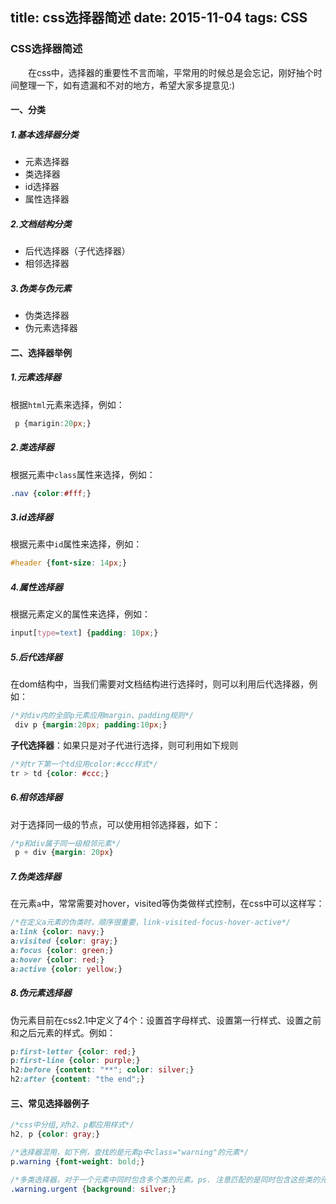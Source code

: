 title: css选择器简述
date: 2015-11-04
tags: CSS
---

### CSS选择器简述
&emsp;&emsp;在css中，选择器的重要性不言而喻，平常用的时候总是会忘记，刚好抽个时间整理一下，如有遗漏和不对的地方，希望大家多提意见:)

<!-- more -->

#### 一、分类

##### 1.基本选择器分类
- 元素选择器
- 类选择器
- id选择器
- 属性选择器

##### 2.文档结构分类
- 后代选择器（子代选择器）
- 相邻选择器

##### 3.伪类与伪元素
- 伪类选择器
- 伪元素选择器 

#### 二、选择器举例
##### 1.元素选择器
根据`html`元素来选择，例如：
``` css
 p {marigin:20px;}
```
##### 2.类选择器
根据元素中`class`属性来选择，例如：
``` css
.nav {color:#fff;}
```
##### 3.id选择器
根据元素中`id`属性来选择，例如：
``` css
#header {font-size: 14px;}
```
##### 4.属性选择器
根据元素定义的属性来选择，例如：
``` css
input[type=text] {padding: 10px;}
```
##### 5.后代选择器
在dom结构中，当我们需要对文档结构进行选择时，则可以利用后代选择器，例如：
``` css
/*对div内的全部p元素应用margin、padding规则*/
 div p {margin:20px; padding:10px;}
```
**子代选择器**：如果只是对子代进行选择，则可利用如下规则
``` css 
/*对tr下第一个td应用color:#ccc样式*/
tr > td {color: #ccc;}
```
##### 6.相邻选择器
对于选择同一级的节点，可以使用相邻选择器，如下：
``` css
/*p和div属于同一级相邻元素*/
 p + div {margin: 20px}
```
##### 7.伪类选择器
在元素`a`中，常常需要对hover，visited等伪类做样式控制，在css中可以这样写：
``` css
/*在定义a元素的伪类时，顺序很重要，link-visited-focus-hover-active*/
a:link {color: navy;}
a:visited {color: gray;}
a:focus {color: green;}
a:hover {color: red;}
a:active {color: yellow;}
```
##### 8.伪元素选择器
伪元素目前在css2.1中定义了4个：设置首字母样式、设置第一行样式、设置之前和之后元素的样式。例如：
``` css
p:first-letter {color: red;}
p:first-line {color: purple;}
h2:before {content: "**"; color: silver;}
h2:after {content: "the end";}
```

#### 三、常见选择器例子
``` css
/*css中分组,对h2、p都应用样式*/
h2, p {color: gray;}

/*选择器混用，如下例，查找的是元素p中class="warning"的元素*/
p.warning {font-weight: bold;}

/*多类选择器，对于一个元素中同时包含多个类的元素。ps. 注意匹配的是同时包含这些类的元素*/
.warning.urgent {background: silver;}
```
